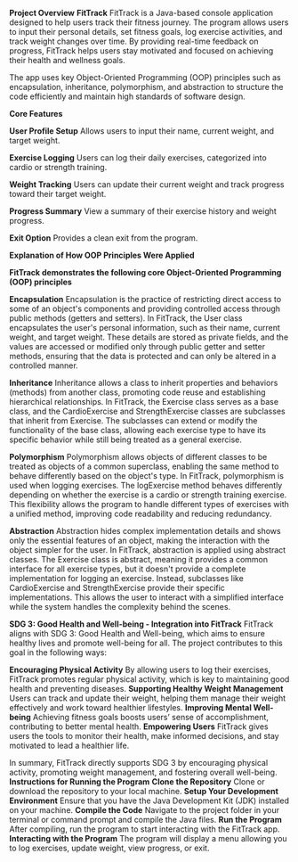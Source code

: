 **Project Overview**
**FitTrack**
FitTrack is a Java-based console application designed to help users track their fitness journey. The program allows users to input their personal details, set fitness goals, log exercise activities, and track weight changes over time. By providing real-time feedback on progress, FitTrack helps users stay motivated and focused on achieving their health and wellness goals.

The app uses key Object-Oriented Programming (OOP) principles such as encapsulation, inheritance, polymorphism, and abstraction to structure the code efficiently and maintain high standards of software design.


**Core Features**

**User Profile Setup**
Allows users to input their name, current weight, and target weight.

**Exercise Logging**
Users can log their daily exercises, categorized into cardio or strength training.

**Weight Tracking**
Users can update their current weight and track progress toward their target weight.

**Progress Summary**
View a summary of their exercise history and weight progress.

**Exit Option**
Provides a clean exit from the program.


**Explanation of How OOP Principles Were Applied**

**FitTrack demonstrates the following core Object-Oriented Programming (OOP) principles**

**Encapsulation**
Encapsulation is the practice of restricting direct access to some of an object's components and providing controlled access through public methods (getters and setters). In FitTrack, the User class encapsulates the user's personal information, such as their name, current weight, and target weight. These details are stored as private fields, and the values are accessed or modified only through public getter and setter methods, ensuring that the data is protected and can only be altered in a controlled manner.

**Inheritance**
Inheritance allows a class to inherit properties and behaviors (methods) from another class, promoting code reuse and establishing hierarchical relationships. In FitTrack, the Exercise class serves as a base class, and the CardioExercise and StrengthExercise classes are subclasses that inherit from Exercise. The subclasses can extend or modify the functionality of the base class, allowing each exercise type to have its specific behavior while still being treated as a general exercise.

**Polymorphism**
Polymorphism allows objects of different classes to be treated as objects of a common superclass, enabling the same method to behave differently based on the object's type. In FitTrack, polymorphism is used when logging exercises. The logExercise method behaves differently depending on whether the exercise is a cardio or strength training exercise. This flexibility allows the program to handle different types of exercises with a unified method, improving code readability and reducing redundancy.

**Abstraction**
Abstraction hides complex implementation details and shows only the essential features of an object, making the interaction with the object simpler for the user. In FitTrack, abstraction is applied using abstract classes. The Exercise class is abstract, meaning it provides a common interface for all exercise types, but it doesn't provide a complete implementation for logging an exercise. Instead, subclasses like CardioExercise and StrengthExercise provide their specific implementations. This allows the user to interact with a simplified interface while the system handles the complexity behind the scenes.

**SDG 3: Good Health and Well-being - Integration into FitTrack**
FitTrack aligns with SDG 3: Good Health and Well-being, which aims to ensure healthy lives and promote well-being for all. The project contributes to this goal in the following ways:

**Encouraging Physical Activity**
By allowing users to log their exercises, FitTrack promotes regular physical activity, which is key to maintaining good health and preventing diseases.
**Supporting Healthy Weight Management**
Users can track and update their weight, helping them manage their weight effectively and work toward healthier lifestyles.
**Improving Mental Well-being**
Achieving fitness goals boosts users’ sense of accomplishment, contributing to better mental health.
**Empowering Users**
FitTrack gives users the tools to monitor their health, make informed decisions, and stay motivated to lead a healthier life.

In summary, FitTrack directly supports SDG 3 by encouraging physical activity, promoting weight management, and fostering overall well-being.
**Instructions for Running the Program**
**Clone the Repository**
Clone or download the repository to your local machine.
**Setup Your Development Environment**
Ensure that you have the Java Development Kit (JDK) installed on your machine.
**Compile the Code**
Navigate to the project folder in your terminal or command prompt and compile the Java files.
**Run the Program**
After compiling, run the program to start interacting with the FitTrack app.
**Interacting with the Program**
The program will display a menu allowing you to log exercises, update weight, view progress, or exit.
